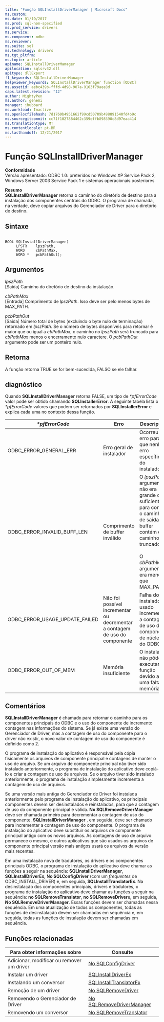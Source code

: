 ```yaml
---
title: "Função SQLInstallDriverManager | Microsoft Docs"
ms.custom: 
ms.date: 01/19/2017
ms.prod: sql-non-specified
ms.prod_service: drivers
ms.service: 
ms.component: odbc
ms.reviewer: 
ms.suite: sql
ms.technology: drivers
ms.tgt_pltfrm: 
ms.topic: article
apiname: SQLInstallDriverManager
apilocation: sqlsrv32.dll
apitype: dllExport
f1_keywords: SQLInstallDriverManager
helpviewer_keywords: SQLInstallDriverManager function [ODBC]
ms.assetid: aebc439b-fffd-4d98-907a-0163f79aee8d
caps.latest.revision: "12"
author: MightyPen
ms.author: genemi
manager: jhubbard
ms.workload: Inactive
ms.openlocfilehash: 7d1769b4951662f99cd50709b498891540fd4b9c
ms.sourcegitcommit: cc71f1027884462c359effb898390c8d97eaa414
ms.translationtype: MT
ms.contentlocale: pt-BR
ms.lasthandoff: 12/21/2017
---
```

# <a name="sqlinstalldrivermanager-function"></a>Função SQLInstallDriverManager
**Conformidade**  
 Versão apresentado: ODBC 1.0: preteridos no Windows XP Service Pack 2, Windows Server 2003 Service Pack 1 e sistemas operacionais posteriores  
  
 **Resumo**  
 **SQLInstallDriverManager** retorna o caminho do diretório de destino para a instalação dos componentes centrais do ODBC. O programa de chamada, na verdade, deve copiar arquivos do Gerenciador de Driver para o diretório de destino.  
  
## <a name="syntax"></a>Sintaxe  
  
```  
  
BOOL SQLInstallDriverManager(  
     LPSTR    lpszPath,  
     WORD     cbPathMax,  
     WORD *   pcbPathOut);  
```  
  
## <a name="arguments"></a>Argumentos  
 *lpszPath*  
 [Saída] Caminho do diretório de destino da instalação.  
  
 *cbPathMax*  
 [Entrada] Comprimento de *lpszPath*. Isso deve ser pelo menos bytes de MAX_PATH.  
  
 *pcbPathOut*  
 [Saída] Número total de bytes (excluindo o byte nulo de terminação) retornado em *lpszPath*. Se o número de bytes disponíveis para retornar é maior que ou igual a *cbPathMax*, o caminho no *lpszPath* será truncado para *cbPathMax* menos o encerramento nulo caractere. O *pcbPathOut* argumento pode ser um ponteiro nulo.  
  
## <a name="returns"></a>Retorna  
 A função retorna TRUE se for bem-sucedida, FALSO se ele falhar.  
  
## <a name="diagnostics"></a>diagnóstico  
 Quando **SQLInstallDriverManager** retorna FALSE, um tipo de  *\*pfErrorCode* valor pode ser obtido chamando **SQLInstallerError**. A seguinte tabela lista o  *\*pfErrorCode* valores que podem ser retornados por **SQLInstallerError** e explica cada uma no contexto dessa função.  
  
|*\*pfErrorCode*|Erro|Description|  
|---------------------|-----------|-----------------|  
|ODBC_ERROR_GENERAL_ERR|Erro geral de instalador|Ocorreu um erro para que nenhum erro específico do instalador.|  
|ODBC_ERROR_INVALID_BUFF_LEN|Comprimento de buffer inválido|O *lpszPath* argumento não era grande o suficiente para conter o caminho de saída. O buffer contém o caminho truncado.<br /><br /> O *cbPathMax* argumento era menor que MAX_PATH.|  
|ODBC_ERROR_USAGE_UPDATE_FAILED|Não foi possível incrementar ou decrementar a contagem de uso do componente|Falha do instalador usado incrementar a contagem de uso de componente de núcleo do ODBC.|  
|ODBC_ERROR_OUT_OF_MEM|Memória insuficiente|O instalador não pôde executar a função devido a uma falta de memória.|  
  
## <a name="comments"></a>Comentários  
 **SQLInstallDriverManager** é chamado para retornar o caminho para os componentes principais do ODBC e o uso do componente de incremento contagem nas informações do sistema. Se já existe uma versão do Gerenciador de Driver, mas a contagem de uso do componente para o driver não existir, o novo valor de contagem de uso do componente é definido como 2.  
  
 O programa de instalação do aplicativo é responsável pela cópia fisicamente os arquivos de componente principal e contagens de manter o uso de arquivo. Se um arquivo de componente principal não tiver sido instalado anteriormente, o programa de instalação do aplicativo deve copiá-lo e criar a contagem de uso de arquivos. Se o arquivo tiver sido instalado anteriormente, o programa de instalação simplesmente incrementa a contagem de uso de arquivos.  
  
 Se uma versão mais antiga do Gerenciador de Driver foi instalada anteriormente pelo programa de instalação do aplicativo, os principais componentes devem ser desinstalados e reinstalados, para que a contagem de uso do componente principal é válida. **No SQLRemoveDriverManager** deve ser chamada primeiro para decrementar a contagem de uso do componente. **SQLInstallDriverManager** , em seguida, deve ser chamado para incrementar a contagem de uso do componente. O programa de instalação do aplicativo deve substituir os arquivos de componente principal antigo com os novos arquivos. As contagens de uso de arquivo permanece o mesmo, e outros aplicativos que são usados os arquivos de componente principal versão mais antigos usará os arquivos da versão mais recentes.  
  
 Em uma instalação nova de tradutores, os drivers e os componentes principais ODBC, o programa de instalação do aplicativo deve chamar as funções a seguir na sequência: **SQLInstallDriverManager**, **SQLInstallDriverEx**, **No SQLConfigDriver** (com um *frequentes* de ODBC_INSTALL_DRIVER) e, em seguida, **SQLInstallTranslatorEx**. Na desinstalação dos componentes principais, drivers e tradutores, o programa de instalação do aplicativo deve chamar as funções a seguir na sequência: **no SQLRemoveTranslator**, **no SQLRemoveDriver**e, em seguida, **No SQLRemoveDriverManager**. Essas funções devem ser chamadas nessa sequência. Em uma atualização de todos os componentes, todas as funções de desinstalação devem ser chamadas em sequência e, em seguida, todas as funções de instalação devem ser chamadas em sequência.  
  
## <a name="related-functions"></a>Funções relacionadas  
  
|Para obter informações sobre|Consulte|  
|---------------------------|---------|  
|Adicionar, modificar ou remover um driver|[No SQLConfigDriver](../../../odbc/reference/syntax/sqlconfigdriver-function.md)|  
|Instalar um driver|[SQLInstallDriverEx](../../../odbc/reference/syntax/sqlinstalldriverex-function.md)|  
|Instalando um conversor|[SQLInstallTranslatorEx](../../../odbc/reference/syntax/sqlinstalltranslatorex-function.md)|  
|Remoção de um driver|[No SQLRemoveDriver](../../../odbc/reference/syntax/sqlremovedriver-function.md)|  
|Removendo o Gerenciador de Driver|[No SQLRemoveDriverManager](../../../odbc/reference/syntax/sqlremovedrivermanager-function.md)|  
|Removendo um conversor|[No SQLRemoveTranslator](../../../odbc/reference/syntax/sqlremovetranslator-function.md)|
